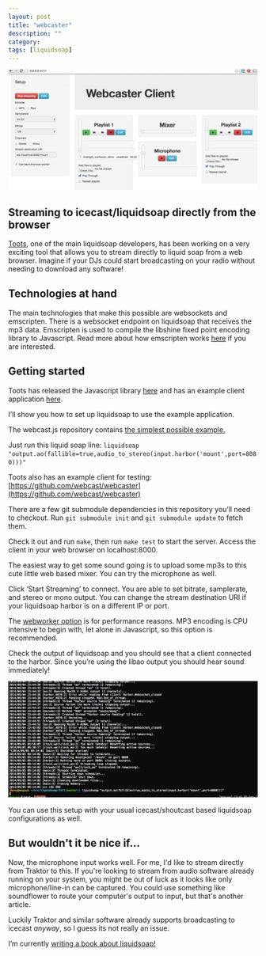 ```yaml
---
layout: post
title: "webcaster"
description: ""
category:
tags: [liquidsoap]
---
```

![My helpful screenshot](/assets/images/webcaster_screenshot.png)

## Streaming to icecast/liquidsoap directly from the browser

[Toots](https://github.com/toots), one of the main liquidsoap developers, has been working on a very exciting tool that allows you to stream directly to liquid soap from a web browser. Imagine if your DJs could start broadcasting on your radio without needing to download any software!

## Technologies at hand

The main technologies that make this possible are websockets and emscripten.
There is a websocket endpoint on liquidsoap that receives the mp3 data.
Emscripten is used to compile the libshine fixed point encoding library to
Javascript. Read more about how emscripten works
[here](https://github.com/kripken/emscripten) if you are interested.

## Getting started

Toots has released the Javascript library
[here](https://github.com/webcast/webcast.js) and has an example client
application [here](https://github.com/webcast/webcaster).

I’ll show you how to set up liquidsoap to use the example application.

The webcast.js repository contains [the simplest possible example.](https://github.com/webcast/webcast.js)

Just run this liquid soap line:
`liquidsoap "output.ao(fallible=true,audio_to_stereo(input.harbor('mount',port=8080)))"`

Toots also has an example client for testing:
[https://github.com/webcast/webcaster](https://github.com/webcast/webcaster)

There are a few git submodule dependencies in this repository you’ll need to checkout. Run `git submodule init` and `git submodule update` to fetch them.

Check it out and run `make`, then run `make test` to start the server. Access the client in your web browser on localhost:8000.

The easiest way to get some sound going is to upload some mp3s to this cute little web based mixer.  You can try the microphone as well.

Click ‘Start Streaming’ to connect. You are able to set bitrate, samplerate, and
stereo or mono output. You can change the stream destination URI if your
liquidsoap harbor is on a different IP or port.

The [webworker option](http://www.html5rocks.com/en/tutorials/workers/basics/)
is for performance reasons. MP3 encoding is CPU intensive to begin with, let
alone in Javascript, so this option is recommended.

Check the output of liquidsoap and you should see that a client connected to the harbor. Since you’re using the libao output you should hear sound immediately!

![gif action](/assets/images/webcaster.gif)

You can use this setup with your usual icecast/shoutcast based liquidsoap configurations as well.

## But wouldn't it be nice if...

Now, the microphone input works well. For me, I'd like to stream directly from Traktor to this. If you're looking to stream from audio software already running on your system, you might be out of luck as it looks like only microphone/line-in can be captured. You could use something like soundflower to route your computer's output to input, but that's another article.

Luckily Traktor and similar software already supports broadcasting to icecast _anyway_, so I guess its not really an issue.

I’m currently [writing a book about liquidsoap!](https://leanpub.com/modernonlineradiowithliquidsoap)
